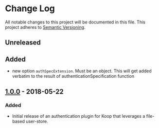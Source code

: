 # Change Log
All notable changes to this project will be documented in this file.
This project adheres to [Semantic Versioning](http://semver.org/).

## Unreleased
## Added
* new option `authSpecExtension`. Must be an object. This will get added verbatim to the result of authenticationSpecification function

## [1.0.0] - 2018-05-22

### Added
* Initial release of an authentication plugin for Koop that leverages a file-based user-store.


[1.0.0]: https://github.com/koopjs/koop-core/releases/tag/v1.0.0
